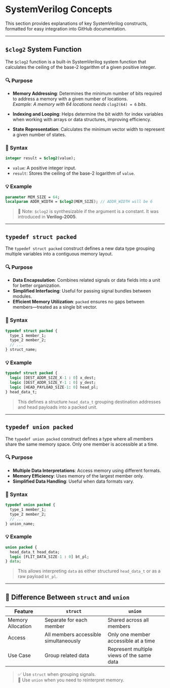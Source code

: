 # SystemVerilog Concepts

This section provides explanations of key SystemVerilog constructs, formatted for easy integration into GitHub documentation.

---

## `$clog2` System Function

The `$clog2` function is a built-in SystemVerilog system function that calculates the ceiling of the base-2 logarithm of a given positive integer.

### 🔍 Purpose

- **Memory Addressing**: Determines the minimum number of bits required to address a memory with a given number of locations.  
  _Example: A memory with 64 locations needs_ `clog2(64) = 6` _bits._

- **Indexing and Looping**: Helps determine the bit width for index variables when working with arrays or data structures, improving efficiency.

- **State Representation**: Calculates the minimum vector width to represent a given number of states.

### 🧾 Syntax

```systemverilog
integer result = $clog2(value);
```

- `value`: A positive integer input.
- `result`: Stores the ceiling of the base-2 logarithm of `value`.

### 💡 Example

```systemverilog
parameter MEM_SIZE = 64;
localparam ADDR_WIDTH = $clog2(MEM_SIZE); // ADDR_WIDTH will be 6
```

> 🔸 Note: `$clog2` is synthesizable if the argument is a constant. It was introduced in **Verilog-2005**.

---

## `typedef struct packed`

The `typedef struct packed` construct defines a new data type grouping multiple variables into a contiguous memory layout.

### 🔍 Purpose

- **Data Encapsulation**: Combines related signals or data fields into a unit for better organization.
- **Simplified Interfacing**: Useful for passing signal bundles between modules.
- **Efficient Memory Utilization**: `packed` ensures no gaps between members—treated as a single bit vector.

### 🧾 Syntax

```systemverilog
typedef struct packed {
  type_1 member_1;
  type_2 member_2;
  // ...
} struct_name;
```

### 💡 Example

```systemverilog
typedef struct packed {
  logic [DEST_ADDR_SIZE_X-1 : 0] x_dest;
  logic [DEST_ADDR_SIZE_Y-1 : 0] y_dest;
  logic [HEAD_PAYLOAD_SIZE-1: 0] head_pl;
} head_data_t;
```

> This defines a structure `head_data_t` grouping destination addresses and head payloads into a packed unit.

---

## `typedef union packed`

The `typedef union packed` construct defines a type where all members share the same memory space. Only one member is accessible at a time.

### 🔍 Purpose

- **Multiple Data Interpretations**: Access memory using different formats.
- **Memory Efficiency**: Uses memory of the largest member only.
- **Simplified Data Handling**: Useful when data formats vary.

### 🧾 Syntax

```systemverilog
typedef union packed {
  type_1 member_1;
  type_2 member_2;
  // ...
} union_name;
```

### 💡 Example

```systemverilog
union packed {
  head_data_t head_data;
  logic [FLIT_DATA_SIZE-1 : 0] bt_pl;
} data;
```

> This allows interpreting `data` as either structured `head_data_t` or as a raw payload `bt_pl`.

---

## 🔄 Difference Between `struct` and `union`

| Feature | `struct` | `union` |
|--------|----------|---------|
| Memory Allocation | Separate for each member | Shared across all members |
| Access | All members accessible simultaneously | Only one member accessible at a time |
| Use Case | Group related data | Represent multiple views of the same data |

> ✅ Use `struct` when grouping signals.  
> 🔄 Use `union` when you need to reinterpret memory.
